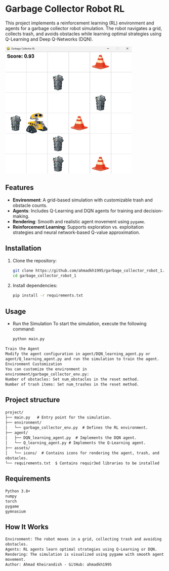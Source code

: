 # Garbage Collector Robot RL

This project implements a reinforcement learning (RL) environment and agents for a garbage collector robot simulation. The robot navigates a grid, collects trash, and avoids obstacles while learning optimal strategies using Q-Learning and Deep Q-Networks (DQN).


<img src="trash_collector_robot.png" alt="RL Robot" width="400" height="400"/>



## Features

- **Environment**: A grid-based simulation with customizable trash and obstacle counts.
- **Agents**: Includes Q-Learning and DQN agents for training and decision-making.
- **Rendering**: Smooth and realistic agent movement using `pygame`.
- **Reinforcement Learning**: Supports exploration vs. exploitation strategies and neural network-based Q-value approximation.

## Installation

1. Clone the repository:
   ```bash
   git clone https://github.com/ahmadkh1995/garbage_collector_robot_1.git
   cd garbage_collector_robot_1
   
2. Install dependencies:
   ```bash
   pip install -r requirements.txt


## Usage

* Run the Simulation
To start the simulation, execute the following command:
   ```bash
   python main.py

```
Train the Agent
Modify the agent configuration in agent/DQN_learning_agent.py or agent/Q_learning_agent.py and run the simulation to train the agent.  
Environment Customization
You can customize the environment in environment/garbage_collector_env.py:  
Number of obstacles: Set num_obstacles in the reset method.
Number of trash items: Set num_trashes in the reset method.
```


## Project structure

```
project/
├── main.py   # Entry point for the simulation.
├── environment/
│   └── garbage_collector_env.py  # Defines the RL environment.
├── agent/
│   ├── DQN_learning_agent.py  # Implements the DQN agent.
│   └── Q_learning_agent.py # Implements the Q-Learning agent.
├── assets/
│   └── icons/  # Contains icons for rendering the agent, trash, and obstacles.
└── requirements.txt  $ Contains requir3ed libraries to be installed 
```


## Requirements
    Python 3.8+
    numpy
    torch
    pygame
    gymnasium

## How It Works
    Environment: The robot moves in a grid, collecting trash and avoiding obstacles.
    Agents: RL agents learn optimal strategies using Q-Learning or DQN.
    Rendering: The simulation is visualized using pygame with smooth agent movement.
    Author: Ahmad Kheirandish - GitHub: ahmadkh1995